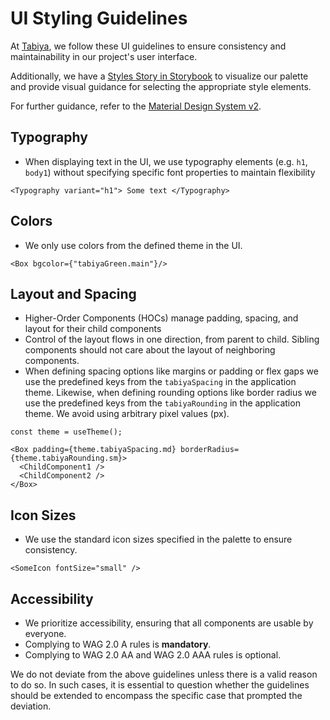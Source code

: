 # UI Styling Guidelines
At [Tabiya](https://tabiya.tech/), we follow these UI guidelines to ensure consistency and maintainability in our project's user interface.

Additionally, we have a [Styles Story in Storybook](src/theme/applicationTheme.stories.tsx) to visualize our palette and provide visual guidance for selecting the appropriate style elements. 

For further guidance, refer to the [Material Design System v2](https://m2.material.io/).

## Typography
- When displaying text in the UI, we use typography elements (e.g. `h1`, `body1`) without specifying specific font properties to maintain flexibility

```
<Typography variant="h1"> Some text </Typography>
```

## Colors

- We only use colors from the defined theme in the UI.

```
<Box bgcolor={"tabiyaGreen.main"}/>
```

## Layout and Spacing
- Higher-Order Components (HOCs) manage padding, spacing, and layout for their child components
- Control of the layout flows in one direction, from parent to child. Sibling components should not care about the layout of neighboring components.
- When defining spacing options like margins or padding or flex gaps we use the predefined keys from the `tabiyaSpacing` in the application theme. Likewise, when defining rounding options like border radius we use the predefined keys from the `tabiyaRounding` in the application theme. We avoid using arbitrary pixel values (px).

```
const theme = useTheme();

<Box padding={theme.tabiyaSpacing.md} borderRadius={theme.tabiyaRounding.sm}>
  <ChildComponent1 />
  <ChildComponent2 />
</Box>
```
## Icon Sizes
- We use the standard icon sizes specified in the palette to ensure consistency.
```
<SomeIcon fontSize="small" />
```
## Accessibility
- We prioritize accessibility, ensuring that all components are usable by everyone.
- Complying to WAG 2.0 A rules is **mandatory**.
- Complying to WAG 2.0 AA and WAG 2.0 AAA rules is optional.


We do not deviate from the above guidelines unless there is a valid reason to do so. In such cases, it is essential to question whether the guidelines should be extended to encompass the specific case that prompted the deviation.